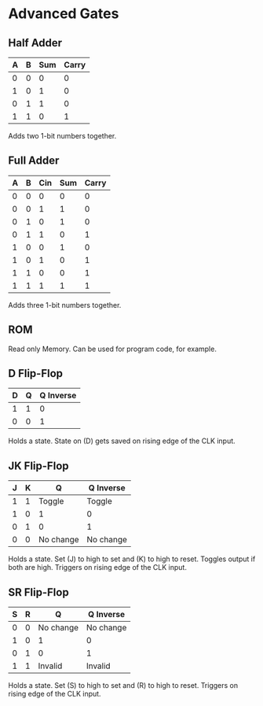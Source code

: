 # Advanced Gates

## Half Adder

<div class="rows">

| A   | B   | Sum | Carry |
| --- | --- | --- | ----- |
| 0   | 0   | 0   | 0     |
| 1   | 0   | 1   | 0     |
| 0   | 1   | 1   | 0     |
| 1   | 1   | 0   | 1     |

<div class="margin-left">
Adds two 1-bit numbers together.
</div>
</div>

## Full Adder

<div class="rows">

| A   | B   | Cin | Sum | Carry |
| --- | --- | --- | --- | ----- |
| 0   | 0   | 0   | 0   | 0     |
| 0   | 0   | 1   | 1   | 0     |
| 0   | 1   | 0   | 1   | 0     |
| 0   | 1   | 1   | 0   | 1     |
| 1   | 0   | 0   | 1   | 0     |
| 1   | 0   | 1   | 0   | 1     |
| 1   | 1   | 0   | 0   | 1     |
| 1   | 1   | 1   | 1   | 1     |

<div class="margin-left">
Adds three 1-bit numbers together.
</div>
</div>

## ROM

Read only Memory. Can be used for program code, for example.

## D Flip-Flop

<div class="rows">

| D   | Q   | Q Inverse |
| --- | --- | --------- |
| 1   | 1   | 0         |
| 0   | 0   | 1         |

<div class="margin-left">
Holds a state. State on (D) gets saved on rising edge of the CLK input.
</div>
</div>

## JK Flip-Flop

<div class="rows">

| J    | K    | Q         | Q Inverse |
| ---- | ---- | --------- | --------- |
| 1    | 1    | Toggle    | Toggle    |
| 1    | 0    | 1         | 0         |
| 0    | 1    | 0         | 1         |
| 0    | 0    | No change | No change |

<div class="margin-left">
Holds a state. Set (J) to high to set and (K) to high to reset. Toggles output if both are high. Triggers on rising edge of the CLK input.
</div>
</div>

## SR Flip-Flop

<div class="rows">

| S    | R    | Q         | Q Inverse |
| ---- | ---- | --------- | --------- |
| 0    | 0    | No change | No change |
| 1    | 0    | 1         | 0         |
| 0    | 1    | 0         | 1         |
| 1    | 1    | Invalid   | Invalid   |

<div class="margin-left">
Holds a state. Set (S) to high to set and (R) to high to reset. Triggers on rising edge of the CLK input.
</div>
</div>
